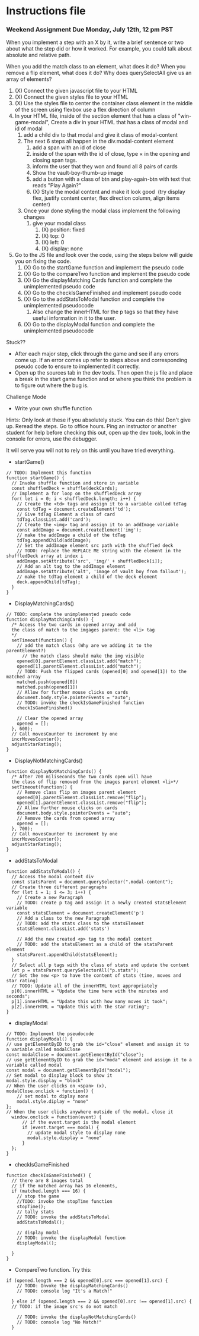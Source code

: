# Instructions file

### Weekend Assignment Due Monday, July 12th, 12 pm PST

When you implement a step with an X by it, write a brief sentence or two about what the step did or how it worked. For example, you could talk about absolute and relative path.

When you add the match class to an element, what does it do?
When you remove a flip element, what does it do?
Why does querySelectAll give us an array of elements?




1. (X) Connect the given javascript file to your HTML 
2. (X) Connect the given styles file to your HTML
3. (X) Use the styles file to center the container class element in the middle of the screen using flexbox use a flex direction of column
4.  In your HTML file, inside of the section element that has a class of "win-game-modal", Create a div in your HTML that has a class of modal and id of modal
	1. add a child div to that modal and give it class of modal-content
	2. The next 6 steps all happen in the div.modal-content element
		1. add a span with an id of close
		2. inside of the span with the id of close, type &times; in the opening and closing span tags.
		3.  inform the user that they won and found all 8 pairs of cards
		4. Show the vault-boy-thumb-up image
		5. add a button with a class of btn and play-again-btn with text that reads "Play Again?"
		6. (X) Style the modal content and make it look good  (try display flex, justify content center, flex direction column, align items center)
	3. Once your done styling the modal class implement the following changes
		1. give your modal class
			1. (X) position: fixed
			2. (X) top: 0
			3. (X) left: 0
			4. (X) display: none
5. Go to the JS file and look over the code, using the steps below will guide you on fixing the code.
	1. (X) Go to the startGame function and implement the pseudo code
	2. (X) Go to the compareTwo function and implement the pseudo code
	3. (X) Go the displayMatching Cards function and complete the unimplemented pseudo code
	4. (X) Go to the checkIsGameFinished and implement pseudo code
	5. (X) Go to the addStatsToModal function and complete the unimplemented pseudocode
		1. Also change the innerHTML for the p tags so that they have useful information in it to the user.
	6. (X) Go to the displayModal function and complete the unimplemented pseudocode

Stuck??
- After each major step, click through the game and see if any errors come up. If an error comes up refer to steps above and corresponding pseudo code to ensure to implemented it correctly.
- Open up the sources tab in the dev tools. Then open the js file and place a break in the start game function and or where you think the problem is to figure out where the bug is.


Challenge Mode
- Write your own shuffle function


Hints: Only look at these if you absolutely stuck. You can do this! Don't give up. Reread the steps. Go to office hours. Ping an instructor or another student for help before checking this out, open up the dev tools, look in the console for errors, use the debugger. 

It will serve you will not to rely on this until you have tried everything.
- startGame()
```
// TODO: Implement this function
function startGame() {
  // Invoke shuffle function and store in variable
  const shuffledDeck = shuffle(deckCards);
  // Implement a for loop on the shuffledDeck array
  for( let i = 0; i < shuffledDeck.length; i++) {
    // Create the <td> tags and assign it to a variable called tdTag
    const tdTag = document.createElement('td');
    // Give tdTag Element a class of card
    tdTag.classList.add('card');
    // Create the <img> tag and assign it to an addImage variable
    const addImage = document.createElement('img');
    // make the addImage a child of the tdTag
    tdTag.appendChild(addImage);
    // Set the addImage element src path with the shuffled deck
    // TODO: replace the REPLACE ME string with the element in the shuffledDeck array at index i
    addImage.setAttribute('src', 'img/' + shuffledDeck[i]);
    // Add an alt tag to the addImage element
    addImage.setAttribute('alt', 'image of vault boy from fallout');
    // make the tdTag element a child of the deck element
    deck.appendChild(tdTag);
  }
}
```
- DisplayMatchingCards()
```
// TODO: complete the unimplemented pseudo code
function displayMatchingCards() {
  /* Access the two cards in opened array and add
  the class of match to the imgages parent: the <li> tag
  */
  setTimeout(function() {
    // add the match class (Why are we adding it to the parentElement?)
      // the match class should make the img visible
    opened[0].parentElement.classList.add("match");
    opened[1].parentElement.classList.add("match");
    // TODO: Push the flipped cards (opened[0] and opened[1]) to the matched array
    matched.push(opened[0])
    matched.push(opened[1])
    // Allow for further mouse clicks on cards
    document.body.style.pointerEvents = "auto";
    // TODO: invoke the checkIsGameFinished function
    checkIsGameFinished()
   
    // Clear the opened array
    opened = [];
  }, 600);
  // Call movesCounter to increment by one
  incrMovesCounter();
  adjustStarRating();
}
```
- DisplayNotMatchingCards()
```
function displayNotMatchingCards() {
  /* After 700 miliseconds the two cards open will have
  the class of flip removed from the images parent element <li>*/
  setTimeout(function() {
    // Remove class flip on images parent element
    opened[0].parentElement.classList.remove("flip");
    opened[1].parentElement.classList.remove("flip");
    // Allow further mouse clicks on cards
    document.body.style.pointerEvents = "auto";
    // Remove the cards from opened array
    opened = [];
  }, 700);
  // Call movesCounter to increment by one
  incrMovesCounter();
  adjustStarRating();
}
```
- addStatsToModal
```
function addStatsToModal() {
  // Access the modal content div
  const statsParent = document.querySelector(".modal-content");
  // Create three different paragraphs
  for (let i = 1; i <= 3; i++) {
    // Create a new Paragraph
    // TODO: create p tag and assign it a newly created statsElement variable
    const statsElement = document.createElement('p')
    // Add a class to the new Paragraph
    // TODO: add the stats class to the statsElement
    statsElement.classList.add('stats')
    
    // Add the new created <p> tag to the modal content
    // TODO: add the statsElement as a child of the statsParent element
    statsParent.appendChild(statsElement);
  }
  // Select all p tags with the class of stats and update the content
  let p = statsParent.querySelectorAll("p.stats");
  // Set the new <p> to have the content of stats (time, moves and star rating)
  // TODO: Update all of the innerHTML text appropriately
  p[0].innerHTML = "Update the time here with the minutes and seconds";
  p[1].innerHTML = "Update this with how many moves it took";
  p[2].innerHTML = "Update this with the star rating";
}
```
- displayModal
```
// TODO: Implement the pseudocode
function displayModal() {
// use getElementByID to grab the id="close" element and assign it to a variable called modalClose
const modalClose = document.getElementById("close");
// use getElementByID to grab the id="moda" element and assign it to a variable called modal
const modal = document.getElementById("modal");
// Set modal to display block to show it
modal.style.display = "block"
// When the user clicks on <span> (x), 
modalClose.onclick = function() {
    // set modal to diplay none
    modal.style.diplay = "none"
};
// When the user clicks anywhere outside of the modal, close it
  window.onclick = function(event) {
      // if the event.target is the modal element
      if (event.target === modal) {
        // update modal style to display none
        modal.style.display = "none"
      }
  };
}
```
- checkIsGameFinished
```
function checkIsGameFinished() {
  // there are 8 images total
  // if the matched array has 16 elements,
  if (matched.length === 16) {
    // stop the game
    //TODO: invoke the stopTime function
    stopTime();
    // tally stats
    // TODO: invoke the addStatsToModal
    addStatsToModal();
    
    // display modal
    // TODO: invoke the displayModal function
    displayModal();
    
  }
}
```
- CompareTwo function. Try this:
```
if (opened.length === 2 && opened[0].src === opened[1].src) {
    // TODO: Invoke the displayMatchingCards()
    // TODO: console log "It's a Match!"  
    
  } else if (opened.length === 2 && opened[0].src !== opened[1].src) {
  // TODO: if the image src's do not match
  
    // TODO: invoke the displayNotMatchingCards()
    // TODO: console log "No Match!"
  }
```
